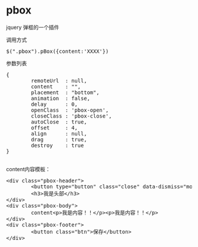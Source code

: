 pbox
====

jquery 弹框的一个插件

调用方式
<pre>
$(".pbox").pBox({content:'XXXX'})
</pre>

参数列表
<pre>
{
        remoteUrl  : null,
        content    : "",
        placement  : "bottom",
        animation  : false,
        delay      : 0,
        openClass  : 'pbox-open',
        closeClass : 'pbox-close',
        autoClose  : true,
        offset     : 4,
        align      : null,
        drag       : true,
        destroy    : true
}

</pre>

content内容模板：
<pre>
&lt;div class="pbox-header"&gt;
        &lt;button type="button" class="close" data-dismiss="modal" aria-hidden="true"&gt;×&lt;/button&gt;
        &lt;h3>我是头部&lt;/h3&gt;
&lt;/div&gt;
&lt;div class="pbox-body"&gt;
        content&lt;p>我是内容！！&lt;/p&gt;&lt;p>我是内容！！&lt;/p&gt;
&lt;/div&gt;
&lt;div class="pbox-footer"&gt;
        &lt;button class="btn"&gt;保存&lt;/button&gt;
&lt;/div&gt;
</pre>
